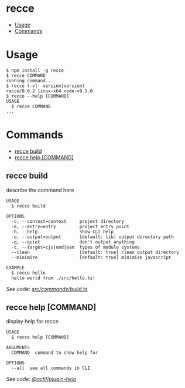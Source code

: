 recce
=====

<!-- toc -->
* [Usage](#usage)
* [Commands](#commands)
<!-- tocstop -->
# Usage
<!-- usage -->
```sh-session
$ npm install -g recce
$ recce COMMAND
running command...
$ recce (-v|--version|version)
recce/0.0.2 linux-x64 node-v9.5.0
$ recce --help [COMMAND]
USAGE
  $ recce COMMAND
...
```
<!-- usagestop -->
# Commands
<!-- commands -->
* [recce build](#recce-build)
* [recce help [COMMAND]](#recce-help-command)

## recce build

describe the command here

```
USAGE
  $ recce build

OPTIONS
  -c, --context=context     project directory
  -e, --entry=entry         project entry point
  -h, --help                show CLI help
  -o, --output=output       [default: lib] output directory path
  -q, --quiet               don't output anything
  -t, --target=cjs|umd|esm  types of module systems
  --clean                   [default: true] clean output directory
  --minimize                [default: true] minimize javascript

EXAMPLE
  $ recce hello
  hello world from ./src/hello.ts!
```

_See code: [src/commands/build.ts](https://github.com/escapace/recce/blob/v0.0.2/src/commands/build.ts)_

## recce help [COMMAND]

display help for recce

```
USAGE
  $ recce help [COMMAND]

ARGUMENTS
  COMMAND  command to show help for

OPTIONS
  --all  see all commands in CLI
```

_See code: [@oclif/plugin-help](https://github.com/oclif/plugin-help/blob/v1.2.4/src/commands/help.ts)_
<!-- commandsstop -->
